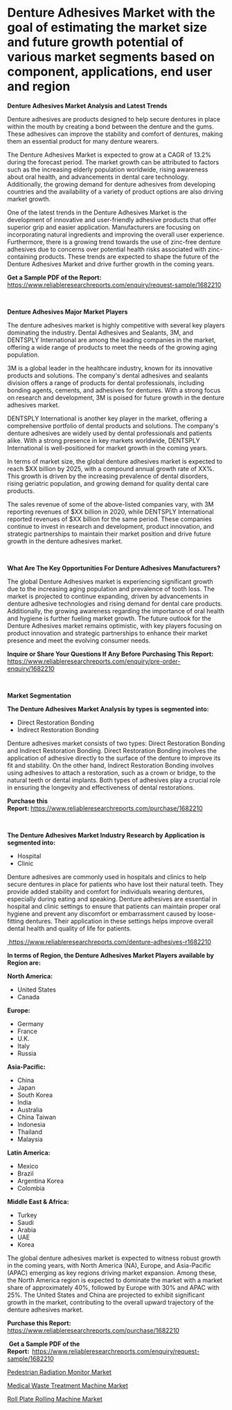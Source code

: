 <p><h1>Denture Adhesives Market with the goal of estimating the market size and future growth potential of various market segments based on component, applications, end user and region</h1></p><p><strong>Denture Adhesives Market Analysis and Latest Trends</strong></p>
<p><p>Denture adhesives are products designed to help secure dentures in place within the mouth by creating a bond between the denture and the gums. These adhesives can improve the stability and comfort of dentures, making them an essential product for many denture wearers.</p><p>The Denture Adhesives Market is expected to grow at a CAGR of 13.2% during the forecast period. The market growth can be attributed to factors such as the increasing elderly population worldwide, rising awareness about oral health, and advancements in dental care technology. Additionally, the growing demand for denture adhesives from developing countries and the availability of a variety of product options are also driving market growth.</p><p>One of the latest trends in the Denture Adhesives Market is the development of innovative and user-friendly adhesive products that offer superior grip and easier application. Manufacturers are focusing on incorporating natural ingredients and improving the overall user experience. Furthermore, there is a growing trend towards the use of zinc-free denture adhesives due to concerns over potential health risks associated with zinc-containing products. These trends are expected to shape the future of the Denture Adhesives Market and drive further growth in the coming years.</p></p>
<p><strong>Get a Sample PDF of the Report:&nbsp;</strong> <a href="https://www.reliableresearchreports.com/enquiry/request-sample/1682210">https://www.reliableresearchreports.com/enquiry/request-sample/1682210</a></p>
<p>&nbsp;</p>
<p><strong>Denture Adhesives Major Market Players</strong></p>
<p><p>The denture adhesives market is highly competitive with several key players dominating the industry. Dental Adhesives and Sealants, 3M, and DENTSPLY International are among the leading companies in the market, offering a wide range of products to meet the needs of the growing aging population.</p><p>3M is a global leader in the healthcare industry, known for its innovative products and solutions. The company's dental adhesives and sealants division offers a range of products for dental professionals, including bonding agents, cements, and adhesives for dentures. With a strong focus on research and development, 3M is poised for future growth in the denture adhesives market.</p><p>DENTSPLY International is another key player in the market, offering a comprehensive portfolio of dental products and solutions. The company's denture adhesives are widely used by dental professionals and patients alike. With a strong presence in key markets worldwide, DENTSPLY International is well-positioned for market growth in the coming years.</p><p>In terms of market size, the global denture adhesives market is expected to reach $XX billion by 2025, with a compound annual growth rate of XX%. This growth is driven by the increasing prevalence of dental disorders, rising geriatric population, and growing demand for quality dental care products.</p><p>The sales revenue of some of the above-listed companies vary, with 3M reporting revenues of $XX billion in 2020, while DENTSPLY International reported revenues of $XX billion for the same period. These companies continue to invest in research and development, product innovation, and strategic partnerships to maintain their market position and drive future growth in the denture adhesives market.</p></p>
<p>&nbsp;</p>
<p><strong>What Are The Key Opportunities For Denture Adhesives Manufacturers?</strong></p>
<p><p>The global Denture Adhesives market is experiencing significant growth due to the increasing aging population and prevalence of tooth loss. The market is projected to continue expanding, driven by advancements in denture adhesive technologies and rising demand for dental care products. Additionally, the growing awareness regarding the importance of oral health and hygiene is further fueling market growth. The future outlook for the Denture Adhesives market remains optimistic, with key players focusing on product innovation and strategic partnerships to enhance their market presence and meet the evolving consumer needs.</p></p>
<p><strong>Inquire or Share Your Questions If Any Before Purchasing This Report:</strong> <a href="https://www.reliableresearchreports.com/enquiry/pre-order-enquiry/1682210">https://www.reliableresearchreports.com/enquiry/pre-order-enquiry/1682210</a></p>
<p>&nbsp;</p>
<p><strong>Market Segmentation</strong></p>
<p><strong>The Denture Adhesives Market Analysis by types is segmented into:</strong></p>
<p><ul><li>Direct Restoration Bonding</li><li>Indirect Restoration Bonding</li></ul></p>
<p><p>Denture adhesives market consists of two types: Direct Restoration Bonding and Indirect Restoration Bonding. Direct Restoration Bonding involves the application of adhesive directly to the surface of the denture to improve its fit and stability. On the other hand, Indirect Restoration Bonding involves using adhesives to attach a restoration, such as a crown or bridge, to the natural teeth or dental implants. Both types of adhesives play a crucial role in ensuring the longevity and effectiveness of dental restorations.</p></p>
<p><strong>Purchase this Report:&nbsp;</strong><a href="https://www.reliableresearchreports.com/purchase/1682210">https://www.reliableresearchreports.com/purchase/1682210</a></p>
<p>&nbsp;</p>
<p><strong>The Denture Adhesives Market Industry Research by Application is segmented into:</strong></p>
<p><ul><li>Hospital</li><li>Clinic</li></ul></p>
<p><p>Denture adhesives are commonly used in hospitals and clinics to help secure dentures in place for patients who have lost their natural teeth. They provide added stability and comfort for individuals wearing dentures, especially during eating and speaking. Denture adhesives are essential in hospital and clinic settings to ensure that patients can maintain proper oral hygiene and prevent any discomfort or embarrassment caused by loose-fitting dentures. Their application in these settings helps improve overall dental health and quality of life for patients.</p></p>
<p><a href="https://www.reliableresearchreports.com/denture-adhesives-r1682210">&nbsp;https://www.reliableresearchreports.com/denture-adhesives-r1682210</a></p>
<p><strong>In terms of Region, the Denture Adhesives Market Players available by Region are:</strong></p>
<p>
    <p> <strong> North America: </strong>
        <ul>
            <li>United States</li>
            <li>Canada</li>
        </ul>
        </p> 
    <p> <strong> Europe: </strong>
        <ul>
            <li>Germany</li>
            <li>France</li>
            <li>U.K.</li>
            <li>Italy</li>
            <li>Russia</li>
        </ul>
        </p> 
    <p> <strong> Asia-Pacific: </strong>
        <ul>
            <li>China</li>
            <li>Japan</li>
            <li>South Korea</li>
            <li>India</li>
            <li>Australia</li>
            <li>China Taiwan</li>
            <li>Indonesia</li>
            <li>Thailand</li>
            <li>Malaysia</li>
        </ul>
        </p> 
    <p> <strong> Latin America: </strong>
        <ul>
            <li>Mexico</li>
            <li>Brazil</li>
            <li>Argentina Korea</li>
            <li>Colombia</li>
        </ul>
        </p> 
    <p> <strong> Middle East & Africa: </strong>
        <ul>
            <li>Turkey</li>
            <li>Saudi</li>
            <li>Arabia</li>
            <li>UAE</li>
            <li>Korea</li>
        </ul>
    </p>
    </p>
<p><p>The global denture adhesives market is expected to witness robust growth in the coming years, with North America (NA), Europe, and Asia-Pacific (APAC) emerging as key regions driving market expansion. Among these, the North America region is expected to dominate the market with a market share of approximately 40%, followed by Europe with 30% and APAC with 25%. The United States and China are projected to exhibit significant growth in the market, contributing to the overall upward trajectory of the denture adhesives market.</p></p>
<p><strong>Purchase this Report: </strong><a href="https://www.reliableresearchreports.com/purchase/1682210">https://www.reliableresearchreports.com/purchase/1682210</a></p>
<p>&nbsp;<strong>Get a Sample PDF of the Report:&nbsp;&nbsp;</strong><a href="https://www.reliableresearchreports.com/enquiry/request-sample/1682210">https://www.reliableresearchreports.com/enquiry/request-sample/1682210</a></p>
<p><strong></strong></p>
<p><p><a href="https://www.linkedin.com/pulse/pedestrian-radiation-monitor-market-analysis-sze-forecasted-gztre?trackingId=Y3lR2oiJvEdughMoZJ9vfw%3D%3D">Pedestrian Radiation Monitor Market</a></p><p><a href="https://www.linkedin.com/pulse/medical-waste-treatment-machine-market-insight-trends-growth-sppge?trackingId=cefglyiJhkp3JNvYHJCEcw%3D%3D">Medical Waste Treatment Machine Market</a></p><p><a href="https://www.linkedin.com/pulse/roll-plate-rolling-machine-market-exploring-share-trends-future-x7wge?trackingId=h56qsCDUjjdvW%2F4HtGr2%2FA%3D%3D">Roll Plate Rolling Machine Market</a></p></p>